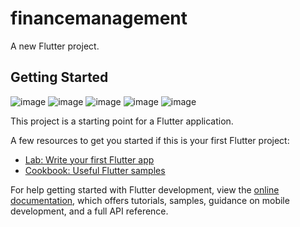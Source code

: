 # financemanagement

A new Flutter project.

## Getting Started

![image](https://github.com/Manish-git-135/financemanagement/assets/61883856/35bef8a8-4438-43fc-ad3c-7fdaf7c71c5b)
![image](https://github.com/Manish-git-135/financemanagement/assets/61883856/55b13f41-2c81-4657-9189-40dce7751d07)
![image](https://github.com/Manish-git-135/financemanagement/assets/61883856/f91af613-e527-45f3-8927-08a6c2b6ea25)
![image](https://github.com/Manish-git-135/financemanagement/assets/61883856/e1363ae0-dd55-4a21-8e67-ca1bd3ef5e29)
![image](https://github.com/Manish-git-135/financemanagement/assets/61883856/ad92d7aa-9514-49f0-8ed3-8f47474082ca)





This project is a starting point for a Flutter application.

A few resources to get you started if this is your first Flutter project:

- [Lab: Write your first Flutter app](https://docs.flutter.dev/get-started/codelab)
- [Cookbook: Useful Flutter samples](https://docs.flutter.dev/cookbook)

For help getting started with Flutter development, view the
[online documentation](https://docs.flutter.dev/), which offers tutorials,
samples, guidance on mobile development, and a full API reference.
